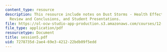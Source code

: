 ```yaml
---
content_type: resource
description: This resource include notes on Dust Storms - Health Effects. Also includes
  Review and Conclusions, and Student Presentations.
file: https://ol-ocw-studio-app-production.s3.amazonaws.com/courses/12-091-medical-geology-geochemistry-an-exposure-january-iap-2006/7278735d2ae469e3421222bdb09f5edd_session5.pdf
file_type: application/pdf
resourcetype: Document
title: session5.pdf
uid: 7278735d-2ae4-69e3-4212-22bdb09f5edd
---
```

